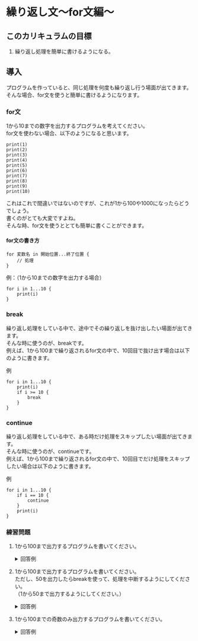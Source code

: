# 繰り返し文〜for文編〜

## このカリキュラムの目標
1. 繰り返し処理を簡単に書けるようになる。

## 導入
プログラムを作っていると、同じ処理を何度も繰り返し行う場面が出てきます。  
そんな場合、for文を使うと簡単に書けるようになります。

### for文
1から10までの数字を出力するプログラムを考えてください。  
for文を使わない場合、以下のようになると思います。

```
print(1)
print(2)
print(3)
print(4)
print(5)
print(6)
print(7)
print(8)
print(9)
print(10)
```

これはこれで間違いではないのですが、これが1から100や1000になったらどうでしょう。  
書くのがとても大変ですよね。  
そんな時、for文を使うととても簡単に書くことができます。

#### for文の書き方

```
for 変数名 in 開始位置...終了位置 {
    // 処理
}
```

例：（1から10までの数字を出力する場合）

```
for i in 1...10 {
    print(i)
}
```

### break
繰り返し処理をしている中で、途中でその繰り返しを抜け出したい場面が出てきます。  
そんな時に使うのが、breakです。  
例えば、1から100まで繰り返されるfor文の中で、10回目で抜け出す場合は以下のように書きます。

例

```
for i in 1...10 {
    print(i)
    if i >= 10 {
        break
    }
}
```

### continue
繰り返し処理をしている中で、ある時だけ処理をスキップしたい場面が出てきます。  
そんな時に使うのが、continueです。  
例えば、1から100まで繰り返されるfor文の中で、10回目でだけ処理をスキップしたい場合は以下のように書きます。

例

```
for i in 1...10 {
    if i == 10 {
        continue
    }
    print(i)
}
```

### 練習問題
1. 1から100まで出力するプログラムを書いてください。
	
	<details><summary>回答例</summary><div>
	
	```
	for i in 1...100 {
	    print(i)
	}
	```
	
	</div></details>
	
2. 1から100まで出力するプログラムを書いてください。  
ただし、50を出力したらbreakを使って、処理を中断するようにしてください。  
（1から50まで出力するようにしてください。）

	<details><summary>回答例</summary><div>
	
	```
	for i in 1...100 {
	    if i > 50 {
	        break
	    }
	    print(i)
	}
	```
	
	</div></details>
	
3. 1から100までの奇数のみ出力するプログラムを書いてください。  
	<details><summary>回答例</summary><div>
	
	```
	for i in 1...100 {
	    if i % 2 == 0 {
	        continue
	    }
	    print(i)
	}
	
	```
	
	</div></details>
